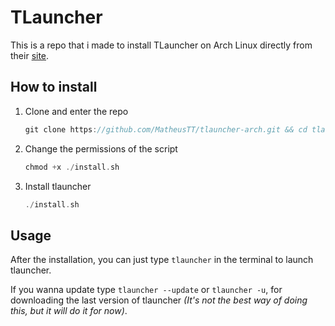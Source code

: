# TLauncher
This is a repo that i made to install TLauncher on Arch Linux directly from their [site](https://tlauncher.org/).

## How to install

1. Clone and enter the repo
    ```c 
    git clone https://github.com/MatheusTT/tlauncher-arch.git && cd tlauncher-arch
    ```
2. Change the permissions of the script
    ```c 
    chmod +x ./install.sh
    ```
3. Install tlauncher
    ```c
    ./install.sh
    ```

## Usage
After the installation, you can just type `tlauncher` in the terminal to launch tlauncher.

If you wanna update type `tlauncher --update` or `tlauncher -u`, for downloading the last version of tlauncher _(It's not the best way of doing this, but it will do it for now)_. 